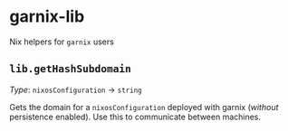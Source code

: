 # garnix-lib

Nix helpers for `garnix` users


## `lib.getHashSubdomain`

*Type*: `nixosConfiguration` -> `string`

Gets the domain for a `nixosConfiguration` deployed with garnix (*without* persistence enabled). Use this to communicate between machines.
